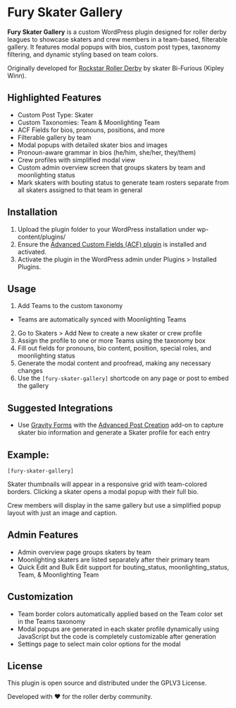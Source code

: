 # Fury Skater Gallery

**Fury Skater Gallery** is a custom WordPress plugin designed for roller derby leagues to showcase skaters and crew members in a team-based, filterable gallery. It features modal popups with bios, custom post types, taxonomy filtering, and dynamic styling based on team colors.

Originally developed for [Rockstar Roller Derby](https://rockstarrollerderby.com) by skater Bi-Furious (Kipley Winn).

## Highlighted Features

- Custom Post Type: Skater
- Custom Taxonomies: Team & Moonlighting Team
- ACF Fields for bios, pronouns, positions, and more
- Filterable gallery by team
- Modal popups with detailed skater bios and images
- Pronoun-aware grammar in bios (he/him, she/her, they/them)
- Crew profiles with simplified modal view
- Custom admin overview screen that groups skaters by team and moonlighting status
- Mark skaters with bouting status to generate team rosters separate from all skaters assigned to that team in general

## Installation

1. Upload the plugin folder to your WordPress installation under wp-content/plugins/
2. Ensure the [Advanced Custom Fields (ACF) plugin](https://advancedcustomfields.com) is installed and activated.
3. Activate the plugin in the WordPress admin under Plugins > Installed Plugins.

## Usage

1. Add Teams to the custom taxonomy
  - Teams are automatically synced with Moonlighting Teams
2. Go to Skaters > Add New to create a new skater or crew profile
3. Assign the profile to one or more Teams using the taxonomy box
4. Fill out fields for pronouns, bio content, position, special roles, and moonlighting status
5. Generate the modal content and proofread, making any necessary changes
6. Use the `[fury-skater-gallery]` shortcode on any page or post to embed the gallery

## Suggested Integrations

- Use [Gravity Forms](https://www.gravityforms.com) with the [Advanced Post Creation](https://www.gravityforms.com/add-ons/advanced-post-creation/) add-on to capture skater bio information and generate a Skater profile for each entry

## Example:

`[fury-skater-gallery]`

Skater thumbnails will appear in a responsive grid with team-colored borders. Clicking a skater opens a modal popup with their full bio.

Crew members will display in the same gallery but use a simplified popup layout with just an image and caption.

## Admin Features

- Admin overview page groups skaters by team
- Moonlighting skaters are listed separately after their primary team
- Quick Edit and Bulk Edit support for bouting_status, moonlighting_status, Team, & Moonlighting Team

## Customization

- Team border colors automatically applied based on the Team color set in the Teams taxonomy
- Modal popups are generated in each skater profile dynamically using JavaScript but the code is completely customizable after generation
- Settings page to select main color options for the modal

## License

This plugin is open source and distributed under the GPLV3 License.

Developed with ❤️ for the roller derby community.

